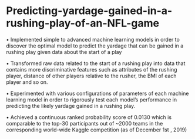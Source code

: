 # Predicting-yardage-gained-in-a-rushing-play-of-an-NFL-game

• Implemented simple to advanced machine learning models in order to discover the optimal model to predict the yardage that can be gained in a rushing play given data about the start of a play

• Transformed raw data related to the start of a rushing play into data that contains more discriminative features such as attributes of the rushing player, distance of other players relative to the rusher, the BMI of each player and so on.

• Experimented with various configurations of parameters of each machine learning model in order to rigorously test each model’s performance in predicting the likely yardage gained in a rushing play.

• Achieved a continuous ranked probability score of 0.0130 which is comparable to the top-30 participants out of ~2000 teams in the corresponding world-wide Kaggle competition (as of December 1st , 2019)

